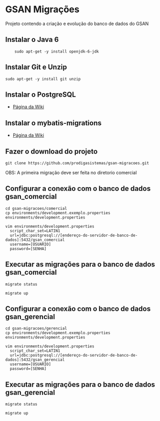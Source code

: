 # GSAN Migrações
Projeto contendo a criação e evolução do banco de dados do GSAN

## Instalar o Java 6
		sudo apt-get -y install openjdk-6-jdk

## Instalar Git e Unzip
    sudo apt-get -y install git unzip 

## Instalar o PostgreSQL
* [Página da Wiki](https://github.com/prodigasistemas/gsan/wiki/Instala%C3%A7%C3%A3o-07-PostgreSQL)

## Instalar o mybatis-migrations
* [Página da Wiki](https://github.com/prodigasistemas/gsan/wiki/Criando-Migra%C3%A7%C3%B5es-na-Base-de-Dados#instalar-pelo-console-do-linux)

## Fazer o download do projeto
    git clone https://github.com/prodigasistemas/gsan-migracoes.git

OBS: A primeira migração deve ser feita no diretorio comercial

## Configurar a conexão com o banco de dados gsan_comercial
    cd gsan-migracoes/comercial
    cp environments/development.exemplo.properties environments/development.properties

    vim environments/development.properties
      script_char_set=LATIN1
      url=jdbc:postgresql://[endereço-do-servidor-de-banco-de-dados]:5432/gsan_comercial
      username=[USUARIO]
      password=[SENHA]

## Executar as migrações para o banco de dados gsan_comercial
    migrate status

    migrate up

## Configurar a conexão com o banco de dados gsan_gerencial
    cd gsan-migracoes/gerencial
    cp environments/development.exemplo.properties environments/development.properties

    vim environments/development.properties
      script_char_set=LATIN1
      url=jdbc:postgresql://[endereço-do-servidor-de-banco-de-dados]:5432/gsan_gerencial
      username=[USUARIO]
      password=[SENHA]

## Executar as migrações para o banco de dados gsan_gerencial
    migrate status

    migrate up
